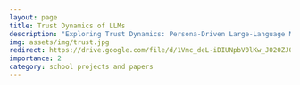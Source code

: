 ```yaml
---
layout: page
title: Trust Dynamics of LLMs 
description: "Exploring Trust Dynamics: Persona-Driven Large-Language Model Agents in Repeated Trust Games with Agent-Agent Communication by Blisse Kong, Sam Boshar, Helen Yang and Michael Wong"
img: assets/img/trust.jpg
redirect: https://drive.google.com/file/d/1Vmc_deL-iDIUNpbV0lKw_JO20ZJOfXiA/view?usp=sharing 
importance: 2
category: school projects and papers
---
```


